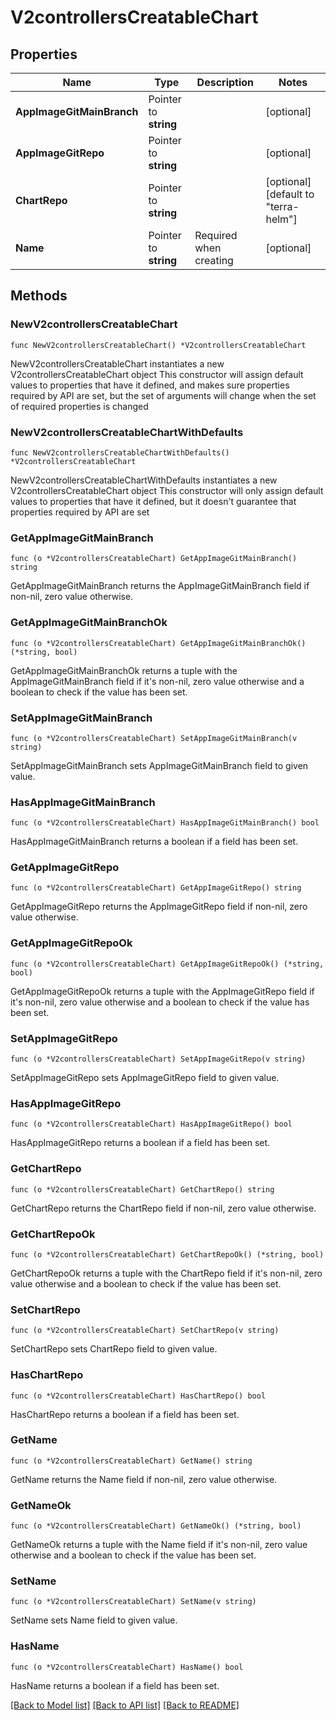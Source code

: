 # V2controllersCreatableChart

## Properties

Name | Type | Description | Notes
------------ | ------------- | ------------- | -------------
**AppImageGitMainBranch** | Pointer to **string** |  | [optional] 
**AppImageGitRepo** | Pointer to **string** |  | [optional] 
**ChartRepo** | Pointer to **string** |  | [optional] [default to "terra-helm"]
**Name** | Pointer to **string** | Required when creating | [optional] 

## Methods

### NewV2controllersCreatableChart

`func NewV2controllersCreatableChart() *V2controllersCreatableChart`

NewV2controllersCreatableChart instantiates a new V2controllersCreatableChart object
This constructor will assign default values to properties that have it defined,
and makes sure properties required by API are set, but the set of arguments
will change when the set of required properties is changed

### NewV2controllersCreatableChartWithDefaults

`func NewV2controllersCreatableChartWithDefaults() *V2controllersCreatableChart`

NewV2controllersCreatableChartWithDefaults instantiates a new V2controllersCreatableChart object
This constructor will only assign default values to properties that have it defined,
but it doesn't guarantee that properties required by API are set

### GetAppImageGitMainBranch

`func (o *V2controllersCreatableChart) GetAppImageGitMainBranch() string`

GetAppImageGitMainBranch returns the AppImageGitMainBranch field if non-nil, zero value otherwise.

### GetAppImageGitMainBranchOk

`func (o *V2controllersCreatableChart) GetAppImageGitMainBranchOk() (*string, bool)`

GetAppImageGitMainBranchOk returns a tuple with the AppImageGitMainBranch field if it's non-nil, zero value otherwise
and a boolean to check if the value has been set.

### SetAppImageGitMainBranch

`func (o *V2controllersCreatableChart) SetAppImageGitMainBranch(v string)`

SetAppImageGitMainBranch sets AppImageGitMainBranch field to given value.

### HasAppImageGitMainBranch

`func (o *V2controllersCreatableChart) HasAppImageGitMainBranch() bool`

HasAppImageGitMainBranch returns a boolean if a field has been set.

### GetAppImageGitRepo

`func (o *V2controllersCreatableChart) GetAppImageGitRepo() string`

GetAppImageGitRepo returns the AppImageGitRepo field if non-nil, zero value otherwise.

### GetAppImageGitRepoOk

`func (o *V2controllersCreatableChart) GetAppImageGitRepoOk() (*string, bool)`

GetAppImageGitRepoOk returns a tuple with the AppImageGitRepo field if it's non-nil, zero value otherwise
and a boolean to check if the value has been set.

### SetAppImageGitRepo

`func (o *V2controllersCreatableChart) SetAppImageGitRepo(v string)`

SetAppImageGitRepo sets AppImageGitRepo field to given value.

### HasAppImageGitRepo

`func (o *V2controllersCreatableChart) HasAppImageGitRepo() bool`

HasAppImageGitRepo returns a boolean if a field has been set.

### GetChartRepo

`func (o *V2controllersCreatableChart) GetChartRepo() string`

GetChartRepo returns the ChartRepo field if non-nil, zero value otherwise.

### GetChartRepoOk

`func (o *V2controllersCreatableChart) GetChartRepoOk() (*string, bool)`

GetChartRepoOk returns a tuple with the ChartRepo field if it's non-nil, zero value otherwise
and a boolean to check if the value has been set.

### SetChartRepo

`func (o *V2controllersCreatableChart) SetChartRepo(v string)`

SetChartRepo sets ChartRepo field to given value.

### HasChartRepo

`func (o *V2controllersCreatableChart) HasChartRepo() bool`

HasChartRepo returns a boolean if a field has been set.

### GetName

`func (o *V2controllersCreatableChart) GetName() string`

GetName returns the Name field if non-nil, zero value otherwise.

### GetNameOk

`func (o *V2controllersCreatableChart) GetNameOk() (*string, bool)`

GetNameOk returns a tuple with the Name field if it's non-nil, zero value otherwise
and a boolean to check if the value has been set.

### SetName

`func (o *V2controllersCreatableChart) SetName(v string)`

SetName sets Name field to given value.

### HasName

`func (o *V2controllersCreatableChart) HasName() bool`

HasName returns a boolean if a field has been set.


[[Back to Model list]](../README.md#documentation-for-models) [[Back to API list]](../README.md#documentation-for-api-endpoints) [[Back to README]](../README.md)


